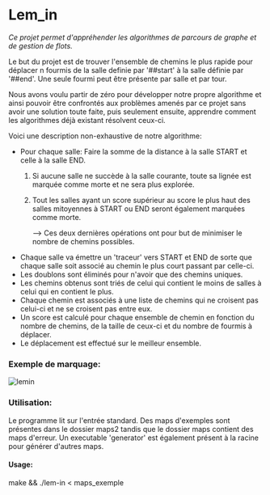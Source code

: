 # Lem_in
*Ce projet permet d'appréhender les algorithmes de parcours de graphe et de gestion de flots.*

Le but du projet est de trouver l'ensemble de chemins le plus rapide pour déplacer n fourmis de la salle definie par '##start'
à la salle définie par '##end'. Une seule fourmi peut être présente par salle et par tour.

Nous avons voulu partir de zéro pour développer notre propre algorithme et ainsi pouvoir être confrontés aux problèmes
amenés par ce projet sans avoir une solution toute faite, puis seulement ensuite,
apprendre comment les algorithmes déjà existant résolvent ceux-ci.

Voici une description non-exhaustive de notre algorithme:
* Pour chaque salle: Faire la somme de la distance à la salle START et celle à la salle END.
   1. Si aucune salle ne succède à la salle courante, toute sa lignée est marquée comme morte et ne sera plus explorée.
   2. Tout les salles ayant un score supérieur au score le plus haut des salles mitoyennes à START ou END seront également marquées comme morte.
 
       --> Ces deux dernières opérations ont pour but de minimiser le nombre de chemins possibles.
* Chaque salle va émettre un 'traceur' vers START et END de sorte que chaque salle soit associé au chemin le plus court passant par celle-ci.
* Les doublons sont éliminés pour n'avoir que des chemins uniques.
* Les chemins obtenus sont triés de celui qui contient le moins de salles à celui qui en contient le plus.
* Chaque chemin est associés à une liste de chemins qui ne croisent pas celui-ci et ne se croisent pas entre eux.
* Un score est calculé pour chaque ensemble de chemin en fonction du nombre de chemins, de la taille de ceux-ci et
du nombre de fourmis à déplacer.
* Le déplacement est effectué sur le meilleur ensemble.

### Exemple de marquage:
![lemin](https://user-images.githubusercontent.com/40762210/68407578-17831980-0184-11ea-9680-1a86997bae2a.png)

### Utilisation:
Le programme lit sur l'entrée standard.
Des maps d'exemples sont présentes dans le dossier maps2 tandis que le dossier maps contient des maps d'erreur.
Un executable 'generator' est également présent à la racine pour générer d'autres maps.

#### Usage: 
make && ./lem-in < maps_exemple 
